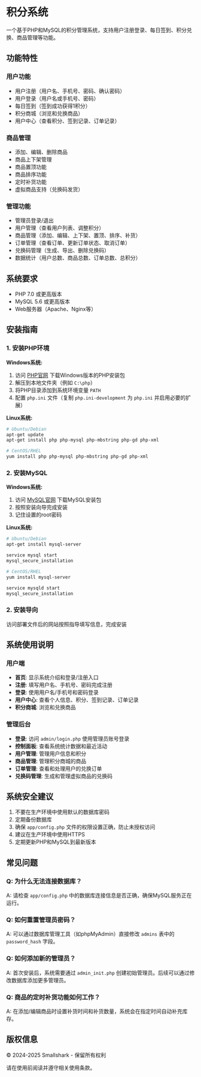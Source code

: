 # 积分系统

一个基于PHP和MySQL的积分管理系统，支持用户注册登录、每日签到、积分兑换、商品管理等功能。

## 功能特性

### 用户功能
- 用户注册（用户名、手机号、密码、确认密码）
- 用户登录（用户名或手机号、密码）
- 每日签到（签到成功获得1积分）
- 积分商城（浏览和兑换商品）
- 用户中心（查看积分、签到记录、订单记录）

### 商品管理
- 添加、编辑、删除商品
- 商品上下架管理
- 商品置顶功能
- 商品排序功能
- 定时补货功能
- 虚拟商品支持（兑换码发货）

### 管理功能
- 管理员登录/退出
- 用户管理（查看用户列表、调整积分）
- 商品管理（添加、编辑、上下架、置顶、排序、补货）
- 订单管理（查看订单、更新订单状态、取消订单）
- 兑换码管理（生成、导出、删除兑换码）
- 数据统计（用户总数、商品总数、订单总数、总积分）

## 系统要求

- PHP 7.0 或更高版本
- MySQL 5.6 或更高版本
- Web服务器（Apache、Nginx等）

## 安装指南

### 1. 安装PHP环境

**Windows系统:**
1. 访问 [PHP官网](https://www.php.net/downloads) 下载Windows版本的PHP安装包
2. 解压到本地文件夹（例如 `C:\php`）
3. 将PHP目录添加到系统环境变量 `PATH`
4. 配置 `php.ini` 文件（复制 `php.ini-development` 为 `php.ini` 并启用必要的扩展）

**Linux系统:**
```bash
# Ubuntu/Debian
apt-get update
apt-get install php php-mysql php-mbstring php-gd php-xml

# CentOS/RHEL
yum install php php-mysql php-mbstring php-gd php-xml
```

### 2. 安装MySQL

**Windows系统:**
1. 访问 [MySQL官网](https://dev.mysql.com/downloads/installer/) 下载MySQL安装包
2. 按照安装向导完成安装
3. 记住设置的root密码

**Linux系统:**
```bash
# Ubuntu/Debian
apt-get install mysql-server

service mysql start
mysql_secure_installation

# CentOS/RHEL
yum install mysql-server

service mysqld start
mysql_secure_installation
```
### 2. 安装导向
访问部署文件后的网站按照指导填写信息，完成安装

## 系统使用说明

### 用户端
- **首页**: 显示系统介绍和登录/注册入口
- **注册**: 填写用户名、手机号、密码完成注册
- **登录**: 使用用户名/手机号和密码登录
- **用户中心**: 查看个人信息、积分、签到记录、订单记录
- **积分商城**: 浏览和兑换商品

### 管理后台
- **登录**: 访问 `admin/login.php` 使用管理员账号登录
- **控制面板**: 查看系统统计数据和最近活动
- **用户管理**: 管理用户信息和积分
- **商品管理**: 管理积分商城的商品
- **订单管理**: 查看和处理用户的兑换订单
- **兑换码管理**: 生成和管理虚拟商品的兑换码

## 系统安全建议

1. 不要在生产环境中使用默认的数据库密码
2. 定期备份数据库
3. 确保 `app/config.php` 文件的权限设置正确，防止未授权访问
4. 建议在生产环境中使用HTTPS
5. 定期更新PHP和MySQL到最新版本

## 常见问题

### Q: 为什么无法连接数据库？
A: 请检查 `app/config.php` 中的数据库连接信息是否正确，确保MySQL服务正在运行。

### Q: 如何重置管理员密码？
A: 可以通过数据库管理工具（如phpMyAdmin）直接修改 `admins` 表中的 `password_hash` 字段。

### Q: 如何添加新的管理员？
A: 首次安装后，系统需要通过 `admin_init.php` 创建初始管理员。后续可以通过修改数据库添加更多管理员。

### Q: 商品的定时补货功能如何工作？
A: 在添加/编辑商品时设置补货时间和补货数量，系统会在指定时间自动补充库存。

## 版权信息

© 2024-2025 Smallshark - 保留所有权利

请在使用前阅读并遵守相关使用条款。